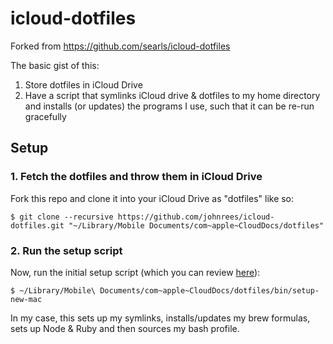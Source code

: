 # icloud-dotfiles

Forked from https://github.com/searls/icloud-dotfiles

The basic gist of this:

1. Store dotfiles in iCloud Drive
2. Have a script that symlinks iCloud drive & dotfiles to my home directory and
    installs (or updates) the programs I use, such that it can be re-run gracefully

## Setup

### 1. Fetch the dotfiles and throw them in iCloud Drive

Fork this repo and clone it into your iCloud Drive as "dotfiles" like so:

```
$ git clone --recursive https://github.com/johnrees/icloud-dotfiles.git "~/Library/Mobile Documents/com~apple~CloudDocs/dotfiles"
```

### 2. Run the setup script

Now, run the initial setup script (which you can review
[here](https://github.com/johnrees/icloud-dotfiles/blob/master/bin/setup-new-mac)):

```
$ ~/Library/Mobile\ Documents/com~apple~CloudDocs/dotfiles/bin/setup-new-mac
```

In my case, this sets up my symlinks, installs/updates my brew formulas,
sets up Node & Ruby and then sources my bash profile.

